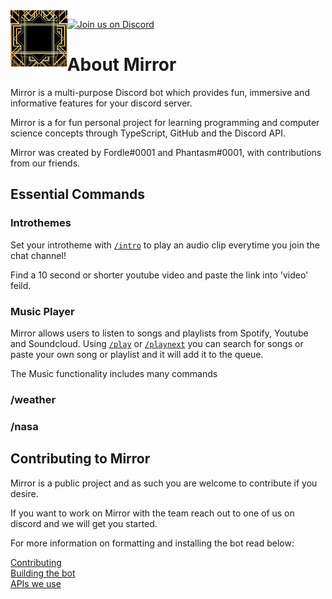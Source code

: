 <img align="left" width="auto" height="90" src="./docs/images/thumbnail128x128.png">

[![Join us on Discord](https://img.shields.io/discord/938519232155648011.svg?label=&logo=discord&logoColor=ffffff&color=7389D8&labelColor=6A7EC2)](https://discord.gg/uvdg2R5PAU)


# About Mirror

Mirror is a multi-purpose Discord bot which provides fun, immersive and informative features for your discord server.

Mirror is a for fun personal project for learning programming and computer science concepts through TypeScript, GitHub and the Discord API.

Mirror was created by Fordle#0001 and Phantasm#0001, with contributions from our friends.

## Essential Commands

### Introthemes

Set your introtheme with [`/intro`](src/slashcommands/Intro.ts) to play an audio clip everytime you join the chat channel!

Find a 10 second or shorter youtube video and paste the link into 'video' feild.

### Music Player

Mirror allows users to listen to songs and playlists from Spotify, Youtube and Soundcloud.  Using [`/play`](src/slashcommands/Play.ts) or [`/playnext`](src/slashcommands/PlayNext.ts) you can search for songs or paste your own song or playlist and it will add it to the queue.

The Music functionality includes many commands

### /weather

### /nasa

## Contributing to Mirror

Mirror is a public project and as such you are welcome to contribute if you desire.

If you want to work on Mirror with the team reach out to one of us on discord and we will get you started.

For more information on formatting and installing the bot read below: 

[Contributing](docs/CONTRIBUTING.md)  
[Building the bot](docs/BUILDING.md)  
[APIs we use](docs/APIDOCUMENTATION.md)

